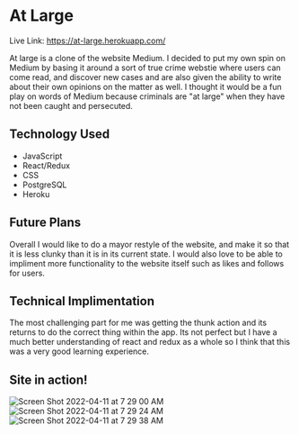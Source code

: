 # At Large 
Live Link: https://at-large.herokuapp.com/

At large is a clone of the website Medium. I decided to put my own spin on Medium by basing it around a sort of true crime webstie where users can come read, and discover new cases and are also given the ability to write about their own opinions on the matter as well. I thought it would be a fun play on words of Medium because criminals are "at large" when they have not been caught and persecuted.

## Technology Used
* JavaScript
* React/Redux
* CSS
* PostgreSQL
* Heroku

## Future Plans
Overall I would like to do a mayor restyle of the website, and make it so that it is less clunky than it is in its current state. I would also love to be able to impliment more functionality to the website itself such as likes and follows for users.

## Technical Implimentation 
The most challenging part for me was getting the thunk action and its returns to do the correct thing within the app. Its not perfect but I have a much better understanding of react and redux as a whole so I think that this was a very good learning experience.

## Site in action!
![Screen Shot 2022-04-11 at 7 29 00 AM](https://user-images.githubusercontent.com/54949187/162761734-6ee0b5dd-e9a3-4dba-a868-94372b3ba335.png)
![Screen Shot 2022-04-11 at 7 29 24 AM](https://user-images.githubusercontent.com/54949187/162761803-8fa93247-f2d6-42f5-bfde-96e2481bb423.png)
![Screen Shot 2022-04-11 at 7 29 38 AM](https://user-images.githubusercontent.com/54949187/162761852-1bf0ae7c-23c9-4c4f-bf63-656eff34bfb2.png)
